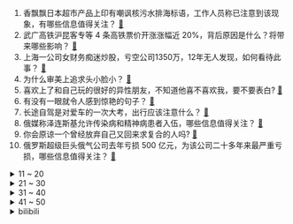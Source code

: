 1. 香飘飘日本超市产品上印有嘲讽核污水排海标语，工作人员称已注意到该现象，有哪些信息值得关注？ [:link:](https://www.zhihu.com/question/654957506)
2. 武广高铁沪昆客专等 4 条高铁票价开涨涨幅近 20%，背后原因是什么？将带来哪些影响？ [:link:](https://www.zhihu.com/question/654868719)
3. 上海一公司女财务痴迷炒股，亏空公司1350万，12年无人发现，如何看待此事？ [:link:](https://www.zhihu.com/question/654927138)
4. 为什么审美上追求头小脸小？ [:link:](https://www.zhihu.com/question/296908297)
5. 喜欢上了和自己玩的很好的异性朋友，不知道他喜不喜欢我，要不要表白? [:link:](https://www.zhihu.com/question/654620013)
6. 有没有一眼就令人感到惊艳的句子？ [:link:](https://www.zhihu.com/question/654931826)
7. 长途自驾是对爱车的一次大考，出行应该注意什么？ [:link:](https://www.zhihu.com/question/654584928)
8. 俄媒称泽连斯基允许传染病和精神病患者入伍，哪些信息值得关注？ [:link:](https://www.zhihu.com/question/654951866)
9. 你会原谅一个曾经放弃自己又回来求复合的人吗? [:link:](https://www.zhihu.com/question/653311575)
10. 俄罗斯超级巨头俄气公司去年亏损 500 亿元，为该公司二十多年来最严重亏损，哪些信息值得关注？ [:link:](https://www.zhihu.com/question/654945425)
<details>
<summary>11 ~ 20</summary>

11. 喀什一起「猥亵儿童案」中辩护人要求加重处罚被告人，法院认定其违反「律师职业规范」 ，法律角度如何解读？ [:link:](https://www.zhihu.com/question/654374389)
12. 如果足球比赛打了1比1，同一位球员打入一粒进球和一粒乌龙球，那应该表扬他，还是批评他？ [:link:](https://www.zhihu.com/question/654757724)
13. 为什么有的恋人经常吵架，吵得很凶却一直不分手？ [:link:](https://www.zhihu.com/question/652658481)
14. 如何评价《中国新说唱2024》？ [:link:](https://www.zhihu.com/question/654366562)
15. 你家猫咪最萌的照片可以让我看看吗？ [:link:](https://www.zhihu.com/question/428650300)
16. 如果关羽归顺曹操，能够达到什么高度？ [:link:](https://www.zhihu.com/question/654279724)
17. 网文作者对文笔是如何理解的？ [:link:](https://www.zhihu.com/question/651012798)
18. 日媒称日本央行或已实施 8 万亿日元汇市干预，有哪些消息值得关注？ [:link:](https://www.zhihu.com/question/654886951)
19. 有哪些一眼惊艳你的文案？ [:link:](https://www.zhihu.com/question/654882197)
20. 《红警》里有哪些很牛的操作？ [:link:](https://www.zhihu.com/question/266994288)
</details>
<details>
<summary>21 ~ 30</summary>

21. 王者荣耀胖猫玩的梦琪什么水平？ [:link:](https://www.zhihu.com/question/654891196)
22. 幼年康熙被鳌拜压制了七八年，为什么这个时期孝庄太后没能威慑住鳌拜？ [:link:](https://www.zhihu.com/question/654722676)
23. 关于因爱跳江的胖猫事件，你怎么看？ [:link:](https://www.zhihu.com/question/654853344)
24. 如何评价《奔跑吧》第十二季第二期“木偶尘封谜案”？ [:link:](https://www.zhihu.com/question/654934965)
25. 如果《哈利•波特》的结局是哈利一行人完败，而伏地魔等大获全胜，是否有更震撼人心的表达效果? [:link:](https://www.zhihu.com/question/598397215)
26. 23-24 赛季 NBA骑士 96:103 魔术，如何评价这场比赛？ [:link:](https://www.zhihu.com/question/654919889)
27. 可以给大一学医的我一句忠告吗？ [:link:](https://www.zhihu.com/question/380846153)
28. 如何看待李轩豪于2024年5月4日完胜党毅飞，以3:1的比分夺得梦百合杯冠军？ [:link:](https://www.zhihu.com/question/654953206)
29. 在大银幕看宫崎骏动画电影《哈尔的移动城堡》是什么感受？ [:link:](https://www.zhihu.com/question/654509932)
30. 有没有什么饮料，喝到后让你有种「相见恨晚」的感觉？ [:link:](https://www.zhihu.com/question/653888693)
</details>
<details>
<summary>31 ~ 40</summary>

31. 未成年人拿父母身份证玩网络游戏，是为了抵制防沉迷系统，以便于每天可以玩很多小时，这样做合法吗？ [:link:](https://www.zhihu.com/question/654978296)
32. 如何评价2024年5月米哈游《崩坏星穹铁道》星穹铁道演唱会？ [:link:](https://www.zhihu.com/question/654673515)
33. 你有哪些特别特别喜欢的文案？ [:link:](https://www.zhihu.com/question/654843362)
34. G6快船惨败独行侠，首轮出局，如何评价本场比赛？ [:link:](https://www.zhihu.com/question/654935057)
35. 面临返工处于「极度有压力」的情绪，如何调节这种心理状态? [:link:](https://www.zhihu.com/question/654470003)
36. 如何评价电影《九龙城寨之围城》？ [:link:](https://www.zhihu.com/question/508378147)
37. 马来西亚是个怎么样的国家？ [:link:](https://www.zhihu.com/question/281121610)
38. 如何评价Meiko在赢下FNC的赛后采访表示「争取就是可能进个四强这样子」？ [:link:](https://www.zhihu.com/question/654930936)
39. 多特蒙德官方宣布罗伊斯赛季末离队，如何评价罗伊斯 12 年的多特生涯？他的下一站会是哪里？ [:link:](https://www.zhihu.com/question/654886621)
40. 巴菲特表示「苹果公司」有可能在 2024 年底仍然是伯克希尔最大的单一股票，如何解读？ [:link:](https://www.zhihu.com/question/654977606)
</details>
<details>
<summary>41 ~ 50</summary>

41. 今年假期不出远门的你，都在家附近找到了哪些好吃的美食？ [:link:](https://www.zhihu.com/question/652240779)
42. 外媒称哈马斯和埃及就加沙停火协议取得重大进展，有哪些信息值得关注？ [:link:](https://www.zhihu.com/question/654954378)
43. 分享一张你觉得很优雅的宠物照？ [:link:](https://www.zhihu.com/question/649238252)
44. 文笔挑战：“繁星点点映荷塘，________”，你会怎么接下一句？ [:link:](https://www.zhihu.com/question/654807331)
45. 五一返程高峰交通流量将持续高位运行，假期最后一天你都有哪些安排？返程还顺利吗？ [:link:](https://www.zhihu.com/question/655009782)
46. 国际金价跌至近一个月低点，受到哪些因素影响，金价还会再跌下去吗？ [:link:](https://www.zhihu.com/question/654970922)
47. 广东广西江西湖南等地有大到暴雨，需防范对返程的不利影响，需要注意什么？ [:link:](https://www.zhihu.com/question/654928666)
48. 挣钱的本质是什么？ [:link:](https://www.zhihu.com/question/654516110)
49. 如何看待新网络架构KAN，它是否能取代MLP？ [:link:](https://www.zhihu.com/question/654782153)
50. 俄罗斯国防部长绍伊古透露俄正在南千岛群岛建立观察哨所，哪些信息值得关注？ [:link:](https://www.zhihu.com/question/654926188)
</details><details>
<summary>bilibili</summary>

</details>